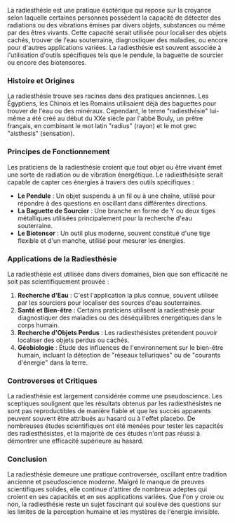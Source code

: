 La radiesthésie est une pratique ésotérique qui repose sur la croyance selon laquelle certaines personnes possèdent la capacité de détecter des radiations ou des vibrations émises par divers objets, substances ou même par des êtres vivants. Cette capacité serait utilisée pour localiser des objets cachés, trouver de l'eau souterraine, diagnostiquer des maladies, ou encore pour d'autres applications variées. La radiesthésie est souvent associée à l'utilisation d'outils spécifiques tels que le pendule, la baguette de sourcier ou encore des biotensores.

### Histoire et Origines

La radiesthésie trouve ses racines dans des pratiques anciennes. Les Égyptiens, les Chinois et les Romains utilisaient déjà des baguettes pour trouver de l'eau ou des minéraux. Cependant, le terme "radiesthésie" lui-même a été créé au début du XXe siècle par l'abbé Bouly, un prêtre français, en combinant le mot latin "radius" (rayon) et le mot grec "aisthesis" (sensation).

### Principes de Fonctionnement

Les praticiens de la radiesthésie croient que tout objet ou être vivant émet une sorte de radiation ou de vibration énergétique. Le radiesthésiste serait capable de capter ces énergies à travers des outils spécifiques :

- **Le Pendule** : Un objet suspendu à un fil ou à une chaîne, utilisé pour répondre à des questions en oscillant dans différentes directions.
- **La Baguette de Sourcier** : Une branche en forme de Y ou deux tiges métalliques utilisées principalement pour la recherche d'eau souterraine.
- **Le Biotensor** : Un outil plus moderne, souvent constitué d'une tige flexible et d'un manche, utilisé pour mesurer les énergies.

### Applications de la Radiesthésie

La radiesthésie est utilisée dans divers domaines, bien que son efficacité ne soit pas scientifiquement prouvée :

1. **Recherche d'Eau** : C'est l'application la plus connue, souvent utilisée par les sourciers pour localiser des sources d'eau souterraines.
2. **Santé et Bien-être** : Certains praticiens utilisent la radiesthésie pour diagnostiquer des maladies ou des déséquilibres énergétiques dans le corps humain.
3. **Recherche d'Objets Perdus** : Les radiesthésistes prétendent pouvoir localiser des objets perdus ou cachés.
4. **Géobiologie** : Étude des influences de l'environnement sur le bien-être humain, incluant la détection de "réseaux telluriques" ou de "courants d'énergie" dans la terre.

### Controverses et Critiques

La radiesthésie est largement considérée comme une pseudoscience. Les sceptiques soulignent que les résultats obtenus par les radiesthésistes ne sont pas reproductibles de manière fiable et que les succès apparents peuvent souvent être attribués au hasard ou à l'effet placebo. De nombreuses études scientifiques ont été menées pour tester les capacités des radiesthésistes, et la majorité de ces études n'ont pas réussi à démontrer une efficacité supérieure au hasard.

### Conclusion

La radiesthésie demeure une pratique controversée, oscillant entre tradition ancienne et pseudoscience moderne. Malgré le manque de preuves scientifiques solides, elle continue d'attirer de nombreux adeptes qui croient en ses capacités et en ses applications variées. Que l'on y croie ou non, la radiesthésie reste un sujet fascinant qui soulève des questions sur les limites de la perception humaine et les mystères de l'énergie invisible.